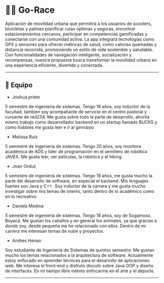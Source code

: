 # 🚴‍♂️ Go-Race  

Aplicación de movilidad urbana que permitirá a los usuarios de scooters, bicicletas y patines planificar rutas óptimas y seguras, encontrar estacionamientos cercanos, participar en competencias gamificadas y conectarse con una comunidad activa. La app integrará tecnologías como GPS y sensores para ofrecer métricas de salud, como calorías quemadas y distancia recorrida, promoviendo un estilo de vida sostenible y saludable. Con funcionalidades de navegación inteligente, socialización y recompensas, nuestra propuesta busca transformar la movilidad urbana en una experiencia eficiente, divertida y conectada.

---

## 👥 Equipo  

- Joshua prieto 

5 semestre de ingenieria de sistemas.
Tengo 19 años, soy inductor de la facultad, 
tambien soy acompañante de servicio en el centro pastoral y cursante de red234. 
Me gusta sobre todo la parte de desarrollo, 
ahorita mismo trabajo como desarrollador backend en un startup llamado BUCKS 
y como hobbies me gusta leer e ir al gimnasio

- Melissa Ruiz

5 semestre de ingeniería de sistemas. 
Tengo 20 años, soy monitora académica de ADS 
y líder de programación en el semillero de robótica JAVEX.
Me gusta leer, ver películas, la robótica y el hiking.

- Joan Orduz

5 semestre de ingeniería de sistemas.
Tengo 19 años, me gusta mucho la parte del desarrollo de software, 
en especial el backend. Mis lenguajes fuertes son Java y C++. 
Soy inductor de la carrera y me gusta mucho investigar sobre mis temas de interés, 
tanto dentro de lo académico como en lo recreativo

- Daniela Medina

5 semestre de ingenieria de sistemas.
Tengo 18 años, soy de Sogamoso, Boyacá. Me gustan los caballos y en general los animales, ya que gracias a donde soy, desde pequeña me he relacionado con ellos. 
Dentro de mi carrera me interesan temas de nube y proyectos. 


- Andres Henao

Soy estudiante de Ingeniería de Sistemas de quintoo semestre.
Me gustan mucho los temas relacionados a la arquitectura de software. Actualmente estoy enfocado en aprender técnicas para el desarrollo de aplicaciones web. Me interesa el front-end y disfruto discutir sobre Java OOP y diseño de interfaces. En mi tiempo libre intento enfocarme en el arte y el deporte.

---
